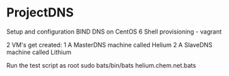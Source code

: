 ProjectDNS
==========

Setup and configuration BIND DNS on CentOS 6
 Shell provisioning - vagrant

2 VM's get created:
1 A MasterDNS machine called Helium
2 A SlaveDNS machine called Lithium

Run the test script as root
 sudo bats/bin/bats helium.chem.net.bats

